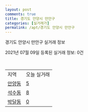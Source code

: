 ```yaml
---
layout: post
comments: true
title: 경기도 안양시 만안구
categories: [실거래가]
permalink: /apt/경기도 안양시 만안구
---
```


경기도 안양시 만안구 실거래 정보

2021년 07월 09일 등록된 실거래 정보: 0건

<script type="text/javascript">
  google.charts.load('current', {'packages':['corechart']});
  google.charts.setOnLoadCallback(drawChart);

  function drawChart() {
    var data = google.visualization.arrayToDataTable([['거래일', '매매', '전월세', '전매'], ['20-07', 160, 200, 25], ['20-08', 172, 232, 27], ['20-09', 152, 209, 27], ['20-10', 210, 214, 26], ['20-11', 292, 261, 36], ['20-12', 295, 302, 39], ['21-01', 215, 277, 45], ['21-02', 165, 250, 20], ['21-03', 209, 285, 12], ['21-04', 162, 225, 12], ['21-05', 178, 158, 17], ['21-06', 122, 138, 2], ['21-07', 6, 10, 0]]);

    var options = {
      title: '최근 유형별 거래량 추이',
      legend: { position: 'bottom' }
    };

    var chart = new google.visualization.LineChart(document.getElementById('columnchart_material'));
    chart.draw(data, (options));
  }
</script>

<div id="columnchart_material" style="width: 95%; margin-left: -35px"></div>
<br>
<table class="sortable">
  <tr>
    <td>지역</td>
    <td>오늘 실거래</td>
  </tr>

  
  <tr class="item">
    <td><a href="경기도 안양시 만안구 안양동">안양동</a></td>
    <td><a href="경기도 안양시 만안구 안양동">5</a></td>
  </tr>
    

  <tr class="item">
    <td><a href="경기도 안양시 만안구 석수동">석수동</a></td>
    <td><a href="경기도 안양시 만안구 석수동">8</a></td>
  </tr>
    

  <tr class="item">
    <td><a href="경기도 안양시 만안구 박달동">박달동</a></td>
    <td><a href="경기도 안양시 만안구 박달동">0</a></td>
  </tr>
    


</table>


    